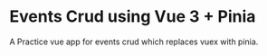 # Events Crud using Vue 3 + Pinia

A Practice vue app for events crud which replaces vuex with pinia.
